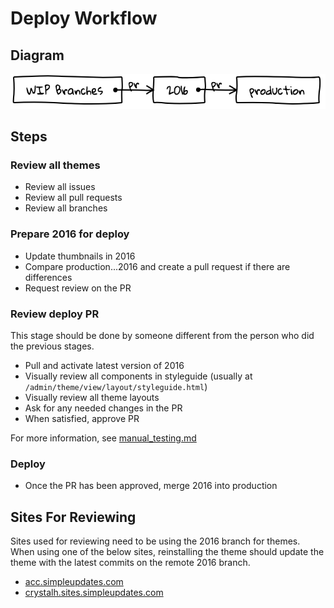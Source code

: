 # Deploy Workflow

## Diagram

[![Deploy Diagram](https://github.com/SimpleUpdates/ThemeHandbook/blob/master/deploy_diagram.png?raw=true)](http://shakydraw.com/)

## Steps

### Review all themes

- Review all issues
- Review all pull requests
- Review all branches

### Prepare 2016 for deploy

- Update thumbnails in 2016
- Compare production...2016 and create a pull request if there are differences
- Request review on the PR

### Review deploy PR

This stage should be done by someone different from the person who did the previous stages.

- Pull and activate latest version of 2016
- Visually review all components in styleguide (usually at `/admin/theme/view/layout/styleguide.html`)
- Visually review all theme layouts
- Ask for any needed changes in the PR
- When satisfied, approve PR

For more information, see [manual_testing.md](https://github.com/SimpleUpdates/ThemeHandbook/blob/master/manual_testing.md)

### Deploy

- Once the PR has been approved, merge 2016 into production

## Sites For Reviewing

Sites used for reviewing need to be using the 2016 branch for themes. When using one of the below sites, reinstalling the theme should update the theme with the latest commits on the remote 2016 branch.

- [acc.simpleupdates.com](https://acc.simpleupdates.com/)
- [crystalh.sites.simpleupdates.com](http://crystalh.sites.simpleupdates.com/)
